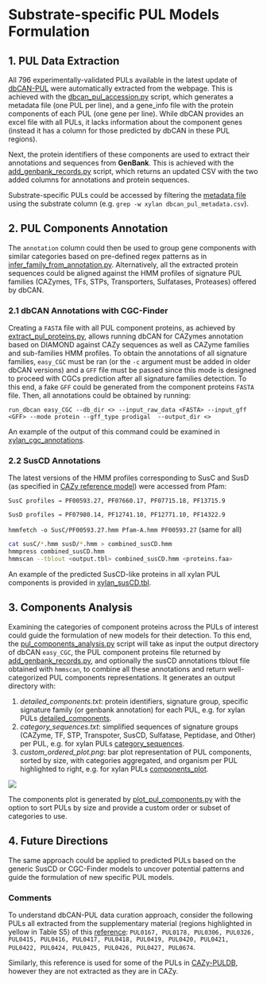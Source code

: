 # Substrate-specific PUL Models Formulation

## 1. PUL Data Extraction

All 796 experimentally-validated PULs available in the latest update of [dbCAN-PUL](https://aca.unl.edu/dbCAN_PUL/dbCAN_PUL/) were automatically extracted from the webpage. This is achieved with the [dbcan_pul_accession.py](/pul_models/bin/dbcan_pul_accession.py) script, which generates a metadata file (one PUL per line), and a gene_info file with the protein components of each PUL (one gene per line). While dbCAN provides an excel file with all PULs, it lacks information about the component genes (instead it has a column for those predicted by dbCAN in these PUL regions).

Next, the protein identifiers of these components are used to extract their annotations and sequences from **GenBank**. This is achieved with the [add_genbank_records.py](/pul_models/bin/add_genbank_records.py) script, which returns an updated CSV with the two added columns for annotations and protein sequences. 

Substrate-specific PULs could be accessed by filtering the [metadata file](/pul_models/data/dbcan_pul_metadata_corrected_fixed.csv) using the substrate column (e.g. `grep -w xylan dbcan_pul_metadata.csv`).

## 2. PUL Components Annotation

The `annotation` column could then be used to group gene components with similar categories based on pre-defined regex patterns as in [infer_family_from_annotation.py](/pul_models/bin/infer_family_from_annotation.py). Alternatively, all the extracted protein sequences could be aligned against the HMM profiles of signature PUL families (CAZymes, TFs, STPs, Transporters, Sulfatases, Proteases) offered by dbCAN. 

### 2.1 dbCAN Annotations with CGC-Finder

Creating a `FASTA` file with all PUL component proteins, as achieved by [extract_pul_proteins.py](/pul_models/bin/extract_pul_proteins.py), allows running dbCAN for CAZymes annotation based on DIAMOND against CAZy sequences as well as CAZyme families and sub-families HMM profiles. To obtain the annotations of all signature families, `easy_CGC` must be ran (or the `-c` argument must be added in older dbCAN versions) and a `GFF` file must be passed since this mode is designed to proceed with CGCs prediction after all signature families detection. To this end, a fake `GFF` could be generated from the component proteins `FASTA` file. Then, all annotations could be obtained by running:

`run_dbcan easy_CGC --db_dir <> --input_raw_data <FASTA> --input_gff <GFF> --mode protein --gff_type prodigal  --output_dir <>`

An example of the output of this command could be examined in [xylan_cgc_annotations](data/cgc_easy_xylan_updated/).

### 2.2 SusCD Annotations

The latest versions of the HMM profiles corresponding to SusC and SusD (as specified in [CAZy reference model](https://doi.org/10.1093/bioinformatics/btu716)) were accessed from Pfam:

`SusC profiles → PF00593.27, PF07660.17, PF07715.18, PF13715.9`

`SusD profiles → PF07980.14, PF12741.10, PF12771.10, PF14322.9`

`hmmfetch -o SusC/PF00593.27.hmm Pfam-A.hmm PF00593.27` (same for all)
```bash
cat susC/*.hmm susD/*.hmm > combined_susCD.hmm
hmmpress combined_susCD.hmm
hmmscan --tblout <output.tbl> combined_susCD.hmm <proteins.faa>
```
An example of the predicted SusCD-like proteins in all xylan PUL components is provided in [xylan_susCD.tbl](data/xylan_susCD.tbl).

## 3. Components Analysis

Examining the categories of component proteins across the PULs of interest could guide the formulation of new models for their detection. To this end, the [pul_components_analysis.py](/pul_models/bin/pul_components_analysis.py) script will take as input the output directory of dbCAN `easy_CGC`, the PUL component proteins file returned by [add_genbank_records.py](/pul_models/bin/add_genbank_records.py), and optionally the susCD annotations tblout file obtained with `hmmscan`, to combine all these annotations and return well-categorized PUL components representations. It generates an output directory with:
1. _detailed_components.txt_: protein identifiers, signature group, specific signature family (or genbank annotation) for each PUL, e.g. for xylan PULs [detailed_components](pul_component_patterns/detailed_components.txt).
2. _category_sequences.txt_: simplified sequences of signature groups (CAZyme, TF, STP, Transpoter, SusCD, Sulfatase, Peptidase, and Other) per PUL, e.g. for xylan PULs [category_sequences](pul_component_patterns/category_sequences.txt). 
3. _custom_ordered_plot.png_: bar plot representation of PUL components, sorted by size, with categories aggregated, and organism per PUL highlighted to right, e.g. for xylan PULs [components_plot](pul_component_patterns/custom_ordered_plot.png).

![](pul_component_patterns/custom_ordered_plot.png)

The components plot is generated by [plot_pul_components.py](/pul_models/bin/plot_pul_components.py) with the option to sort PULs by size and provide a custom order or subset of categories to use. 

## 4. Future Directions

The same approach could be applied to predicted PULs based on the generic SusCD or CGC-Finder models to uncover potential patterns and guide the formulation of new specific PUL models. 

### Comments

To understand dbCAN-PUL data curation approach, consider the following PULs all extracted from the supplementary material (regions highlighted in yellow in Table S5) of this [reference](https://doi.org/10.1371/journal.pbio.1001221): `PUL0167, PUL0178, PUL0306, PUL0326, PUL0415, PUL0416, PUL0417, PUL0418, PUL0419, PUL0420, PUL0421, PUL0422, PUL0424, PUL0425, PUL0426, PUL0427, PUL0674`.

Similarly, this reference is used for some of the PULs in [CAZy-PULDB](https://www.cazy.org/PULDB/index.php?substr8=xylan), however they are not extracted as they are in CAZy. 
